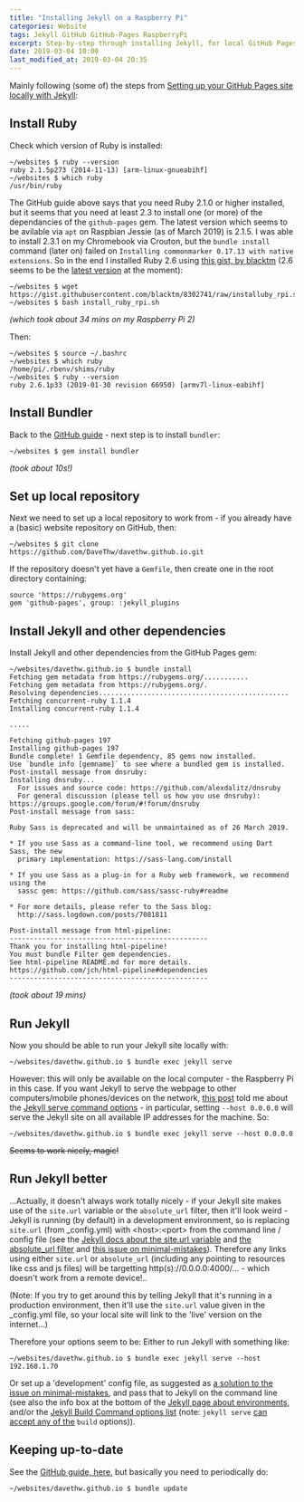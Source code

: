 ```yaml
---
title: "Installing Jekyll on a Raspberry Pi"
categories: Website
tags: Jekyll GitHub GitHub-Pages RaspberryPi
excerpt: Step-by-step through installing Jekyll, for local GitHub Pages, on a Raspberry Pi
date: 2019-03-04 10:00
last_modified_at: 2019-03-04 20:35
---
```


Mainly following (some of) the steps from [Setting up your GitHub Pages site locally with Jekyll](https://help.github.com/en/articles/setting-up-your-github-pages-site-locally-with-jekyll):


## Install Ruby

Check which version of Ruby is installed:
```shell
~/websites $ ruby --version
ruby 2.1.5p273 (2014-11-13) [arm-linux-gnueabihf]
~/websites $ which ruby
/usr/bin/ruby
```

The GitHub guide above says that you need Ruby 2.1.0 or higher installed, but it seems that you need at least 2.3 to install one (or more) of the dependancies of the `github-pages` gem.  The latest version which seems to be avilable via `apt` on Raspbian Jessie (as of March 2019) is 2.1.5.  I was able to install 2.3.1 on my Chromebook via Crouton, but the `bundle install` command (later on) failed on `Installing commonmarker 0.17.13 with native extensions`.  So in the end I installed Ruby 2.6 using [this gist, by blacktm](https://gist.github.com/blacktm/8302741) (2.6 seems to be the [latest version](https://www.ruby-lang.org/en/downloads/) at the moment):

```shell
~/websites $ wget https://gist.githubusercontent.com/blacktm/8302741/raw/installuby_rpi.sh
~/websites $ bash install_ruby_rpi.sh
```
*(which took about 34 mins on my Raspberry Pi 2)*

Then:
```shell
~/websites $ source ~/.bashrc
~/websites $ which ruby
/home/pi/.rbenv/shims/ruby
~/websites $ ruby --version
ruby 2.6.1p33 (2019-01-30 revision 66950) [armv7l-linux-eabihf]
```


## Install Bundler

Back to the [GitHub guide](https://help.github.com/en/articles/setting-up-your-github-pages-site-locally-with-jekyll#requirements) - next step is to install `bundler`:
```shell
~/websites $ gem install bundler
```
*(took about 10s!)*


## Set up local repository

Next we need to set up a local repository to work from - if you already have a (basic) website repository on GitHub, then:
```shell
~/websites $ git clone https://github.com/DaveThw/davethw.github.io.git
```

If the repository doesn't yet have a `Gemfile`, then create one in the root directory containing:
```
source 'https://rubygems.org'
gem 'github-pages', group: :jekyll_plugins
```


## Install Jekyll and other dependencies

Install Jekyll and other dependencies from the GitHub Pages gem:
```shell
~/websites/davethw.github.io $ bundle install
Fetching gem metadata from https://rubygems.org/...........
Fetching gem metadata from https://rubygems.org/.
Resolving dependencies...............................................
Fetching concurrent-ruby 1.1.4
Installing concurrent-ruby 1.1.4

.....

Fetching github-pages 197
Installing github-pages 197
Bundle complete! 1 Gemfile dependency, 85 gems now installed.
Use `bundle info [gemname]` to see where a bundled gem is installed.
Post-install message from dnsruby:
Installing dnsruby...
  For issues and source code: https://github.com/alexdalitz/dnsruby
  For general discussion (please tell us how you use dnsruby): https://groups.google.com/forum/#!forum/dnsruby
Post-install message from sass:

Ruby Sass is deprecated and will be unmaintained as of 26 March 2019.

* If you use Sass as a command-line tool, we recommend using Dart Sass, the new
  primary implementation: https://sass-lang.com/install

* If you use Sass as a plug-in for a Ruby web framework, we recommend using the
  sassc gem: https://github.com/sass/sassc-ruby#readme

* For more details, please refer to the Sass blog:
  http://sass.logdown.com/posts/7081811

Post-install message from html-pipeline:
-------------------------------------------------
Thank you for installing html-pipeline!
You must bundle Filter gem dependencies.
See html-pipeline README.md for more details.
https://github.com/jch/html-pipeline#dependencies
-------------------------------------------------
```
*(took about 19 mins)*


## Run Jekyll

Now you should be able to run your Jekyll site locally with:
```shell
~/websites/davethw.github.io $ bundle exec jekyll serve
```
However: this will only be available on the local computer - the Raspberry Pi in this case.  If you want Jekyll to serve the webpage to other computers/mobile phones/devices on the network, [this post](https://zarino.co.uk/post/jekyll-local-network/#solution-tell-jekyll-which-hostname-to-respond-to) told me about the [Jekyll serve command options](https://jekyllrb.com/docs/configuration/options/#serve-command-options) - in particular, setting `--host 0.0.0.0` will serve the Jekyll site on all available IP addresses for the machine.  So:
```shell
~/websites/davethw.github.io $ bundle exec jekyll serve --host 0.0.0.0
```
~~Seems to work nicely, magic!~~


## Run Jekyll better

...Actually, it doesn't always work totally nicely - if your Jekyll site makes use of the `site.url` variable or the `absolute_url` filter, then it'll look weird - Jekyll is running (by default) in a development environment, so is replacing `site.url` (from \_config.yml) with \<host>:\<port> from the command line / config file (see the [Jekyll docs about the site.url variable](https://jekyllrb.com/docs/variables/#site-variables) and [the absolute_url filter](https://jekyllrb.com/docs/liquid/filters/) and [this issue on minimal-mistakes](https://github.com/mmistakes/minimal-mistakes/issues/1588)).  Therefore any links using either `site.url` or `absolute_url` (including any pointing to resources like css and js files) will be targetting http(s)://0.0.0.0:4000/... - which doesn't work from a remote device!..

(Note: If you try to get around this by telling Jekyll that it's running in a production environment, then it'll use the `site.url` value given in the \_config.yml file, so your local site will link to the 'live' version on the internet...)

Therefore your options seem to be: Either to run Jekyll with something like:
```shell
~/websites/davethw.github.io $ bundle exec jekyll serve --host 192.168.1.70
```
Or set up a 'development' config file, as suggested as [a solution to the issue on minimal-mistakes](https://github.com/mmistakes/minimal-mistakes/issues/1588#issuecomment-373937514), and pass that to Jekyll on the command line (see also the info box at the bottom of the [Jekyll page about environments](https://jekyllrb.com/docs/configuration/environments/), and/or the [Jekyll Build Command options list](https://jekyllrb.com/docs/configuration/options/#build-command-options) (note: `jekyll serve` [can accept any of the](https://jekyllrb.com/docs/configuration/options/#serve-command-options) `build` options)).


## Keeping up-to-date

See the [GitHub guide, here](https://help.github.com/en/articles/setting-up-your-github-pages-site-locally-with-jekyll#keeping-your-site-up-to-date-with-the-github-pages-gem), but basically you need to periodically do:
```shell
~/websites/davethw.github.io $ bundle update
```
